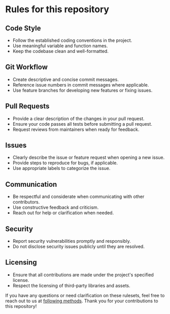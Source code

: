 # Rules for this repository

## Code Style

- Follow the established coding conventions in the project.
- Use meaningful variable and function names.
- Keep the codebase clean and well-formatted.

## Git Workflow

- Create descriptive and concise commit messages.
- Reference issue numbers in commit messages where applicable.
- Use feature branches for developing new features or fixing issues.

## Pull Requests

- Provide a clear description of the changes in your pull request.
- Ensure your code passes all tests before submitting a pull request.
- Request reviews from maintainers when ready for feedback.

## Issues

- Clearly describe the issue or feature request when opening a new issue.
- Provide steps to reproduce for bugs, if applicable.
- Use appropriate labels to categorize the issue.

## Communication

- Be respectful and considerate when communicating with other contributors.
- Use constructive feedback and criticism.
- Reach out for help or clarification when needed.

## Security

- Report security vulnerabilities promptly and responsibly.
- Do not disclose security issues publicly until they are resolved.

## Licensing

- Ensure that all contributions are made under the project's specified license.
- Respect the licensing of third-party libraries and assets.

If you have any questions or need clarification on these rulesets, feel free to reach out to us at [following methods](https://carson-we.github.io/contact.html). Thank you for your contributions to this repository!
